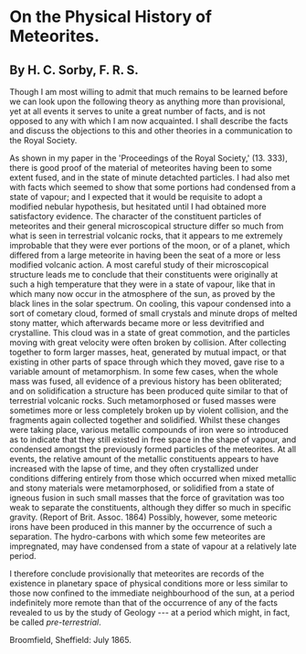 # On the Physical History of Meteorites.

## By H. C. Sorby, F. R. S.

Though I am most willing to admit that much remains to be learned before we can look upon the following theory as anything more than provisional, yet at all events it serves to unite a great number of facts, and is not opposed to any with which I am now acquainted. I shall describe the facts and discuss the objections to this and other theories in a communication to the Royal Society.

As shown in my paper in the 'Proceedings of the Royal Society,' (13. 333), there is good proof of the material of meteorites having been to some extent fused, and in the state of minute detachted particles. I had also met with facts which seemed to show that some portions had condensed from a state of vapour; and I expected that it would be requisite to adopt a modified nebular hypothesis, but hesitated until I had obtained more satisfactory evidence. The character of the constituent particles of meteorites and their general microscopical structure differ so much from what is seen in terrestrial volcanic rocks, that it appears to me extremely improbable that they were ever portions of the moon, or of a planet, which differed from a large meteorite in having been the seat of a more or less modified volcanic action. A most careful study of their microscopical structure leads me to conclude that their constituents were originally at such a high temperature that they were in a state of vapour, like that in which many now occur in the atmosphere of the sun, as proved by the black lines in the solar spectrum. On cooling, this vapour condensed into a sort of cometary cloud, formed of small crystals and minute drops of melted stony matter, which afterwards became more or less devitrified and crystalline. This cloud was in a state of great commotion, and the particles moving with great velocity were often broken by collision. After collecting together to form larger masses, heat, generated by mutual impact, or that existing in other parts of space through which they moved, gave rise to a variable amount of metamorphism. In some few cases, when the whole mass was fused, all evidence of a previous history has been obliterated; and on solidification a structure has been produced quite similar to that of terrestrial volcanic rocks. Such metamorphosed or fused masses were sometimes more or less completely broken up by violent collision, and the fragments again collected together and solidified. Whilst these changes were taking place, various metallic compounds of iron were so introduced as to indicate that they still existed in free space in the shape of vapour, and condensed amongst the previously formed particles of the meteorites. At all events, the relative amount of the metallic constituents appears to have increased with the lapse of time, and they often crystallized under conditions differing entirely from those which occurred when mixed metallic and stony materials were metamorphosed, or solidified from a state of igneous fusion in such small masses that the force of gravitation was too weak to separate the constituents, although they differ so much in specific gravity. (Report of Brit. Assoc. 1864) Possibly, however, some meteoric irons have been produced in this manner by the occurrence of such a separation. The hydro-carbons with which some few meteorites are impregnated, may have condensed from a state of vapour at a relatively late period.

I therefore conclude provisionally that meteorites are records of the existence in planetary space of physical conditions more or less similar to those now confined to the immediate neighbourhood of the sun, at a period indefinitely more remote than that of the occurrence of any of the facts revealed to us by the study of Geology --- at a period which might, in fact, be called _pre-terrestrial_.

Broomfield, Sheffield: July 1865.
  
